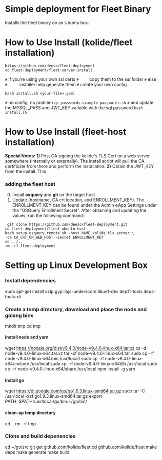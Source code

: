Simple deployment for Fleet Binary
==================================

Installs the fleet binary on an Ubuntu box.

How to Use Install (kolide/fleet installation)
==============================================

```
https://github.com/deeso/fleet-deployment
cd fleet-deployment/fleet-server-install
```

`#` if you're using your own ssl certs
`#     `copy them to the *ssl* folder 
`#` else 
`#     ` installer help generate them
`#` create your own config 

`bash install.sh <your-file>.yaml`


`#`  no config, no problem
`cp passwords.example passwords.sh`
`#`  and update the MYSQL_PASS and JWT_KEY variable with the sql password
`bash install.sh`

How to Use Install (fleet-host installation)
==============================================
**Special Notes:** 
**1)** Post CA signing the kolide's TLS Cert on a web server somewhere (internally or externally).  The install script will pull the CA certificate from there and perform the installation.
**2)** Obtain the JWT_KEY from the install.  This 

### adding the fleet host
0) Install **osquery** and **git** on the target host
1) Update (hostname, CA crt location, and ENROLLMENT_KEY).  The ENROLLMENT_KEY can be found under the Admin->App Settings under the "OSQuery Enrollment Secret".  After obtaining and updating the values, run the following command:

```
 git clone https://github.com/deeso/fleet-deployment.git
cd fleet-deployment/fleet-ubuntu-host
bash setup_osquery_remote.sh -host NAME.kolide.tls.server \
-ca CA_CRT_ON_WEB_HOST -secret ENROLLMENT_KEY
cd ../..
rm -rf fleet-deployment
```

Setting up Linux Development Box
================================

### Install dependencies

sudo apt-get install xzip gyp libjs-underscore libuv1-dev dep11-tools deps-tools-cli 

### Create a temp directory, download and place the **node** and **golang** bins 
mkdir tmp
cd tmp

#### install **node** and **yarn**
wget https://nodejs.org/dist/v9.4.0/node-v9.4.0-linux-x64.tar.xz
xz -d node-v9.4.0-linux-x64.tar.xz
tar -xf node-v9.4.0-linux-x64.tar
sudo cp -rf node-v9.4.0-linux-x64/bin /usr/local/
sudo cp -rf node-v9.4.0-linux-x64/include /usr/local
sudo cp -rf node-v9.4.0-linux-x64/lib /usr/local
sudo cp -rf node-v9.4.0-linux-x64/share /usr/local
npm install -g yarn

#### install **go**
wget https://dl.google.com/go/go1.9.3.linux-amd64.tar.gz
sudo tar -C /usr/local -xzf go1.9.3.linux-amd64.tar.gz
export PATH=$PATH:/usr/local/go/bin:~/go/bin/

#### clean-up temp directory
cd ..
rm -rf tmp

### Clone and build depenencies
cd ~/go/src
git get github.com/kolide/fleet
cd github.com/kolide/fleet
make deps
make generate
make build
